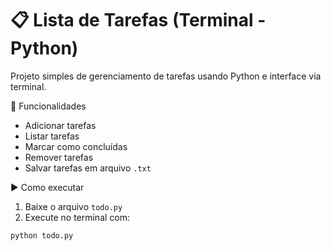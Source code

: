 # 📋 Lista de Tarefas (Terminal - Python)

Projeto simples de gerenciamento de tarefas usando Python e interface via terminal.

 🔧 Funcionalidades
- Adicionar tarefas
- Listar tarefas
- Marcar como concluídas
- Remover tarefas
- Salvar tarefas em arquivo `.txt`

 ▶️ Como executar

1. Baixe o arquivo `todo.py`
2. Execute no terminal com:
```bash
python todo.py
